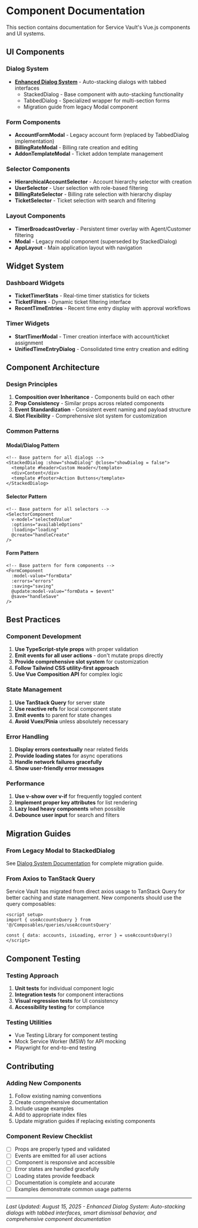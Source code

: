 # Component Documentation

This section contains documentation for Service Vault's Vue.js components and UI systems.

## UI Components

### Dialog System
- **[Enhanced Dialog System](dialog-system.md)** - Auto-stacking dialogs with tabbed interfaces
  - StackedDialog - Base component with auto-stacking functionality
  - TabbedDialog - Specialized wrapper for multi-section forms
  - Migration guide from legacy Modal component

### Form Components
- **AccountFormModal** - Legacy account form (replaced by TabbedDialog implementation)
- **BillingRateModal** - Billing rate creation and editing
- **AddonTemplateModal** - Ticket addon template management

### Selector Components
- **HierarchicalAccountSelector** - Account hierarchy selector with creation
- **UserSelector** - User selection with role-based filtering
- **BillingRateSelector** - Billing rate selection with hierarchy display
- **TicketSelector** - Ticket selection with search and filtering

### Layout Components
- **TimerBroadcastOverlay** - Persistent timer overlay with Agent/Customer filtering
- **Modal** - Legacy modal component (superseded by StackedDialog)
- **AppLayout** - Main application layout with navigation

## Widget System

### Dashboard Widgets
- **TicketTimerStats** - Real-time timer statistics for tickets
- **TicketFilters** - Dynamic ticket filtering interface
- **RecentTimeEntries** - Recent time entry display with approval workflows

### Timer Widgets
- **StartTimerModal** - Timer creation interface with account/ticket assignment
- **UnifiedTimeEntryDialog** - Consolidated time entry creation and editing

## Component Architecture

### Design Principles
1. **Composition over Inheritance** - Components build on each other
2. **Prop Consistency** - Similar props across related components
3. **Event Standardization** - Consistent event naming and payload structure
4. **Slot Flexibility** - Comprehensive slot system for customization

### Common Patterns

#### Modal/Dialog Pattern
```vue
<!-- Base pattern for all dialogs -->
<StackedDialog :show="showDialog" @close="showDialog = false">
  <template #header>Custom Header</template>
  <div>Content</div>
  <template #footer>Action Buttons</template>
</StackedDialog>
```

#### Selector Pattern
```vue
<!-- Base pattern for all selectors -->
<SelectorComponent
  v-model="selectedValue"
  :options="availableOptions"
  :loading="loading"
  @create="handleCreate"
/>
```

#### Form Pattern
```vue
<!-- Base pattern for form components -->
<FormComponent
  :model-value="formData"
  :errors="errors"
  :saving="saving"
  @update:model-value="formData = $event"
  @save="handleSave"
/>
```

## Best Practices

### Component Development
1. **Use TypeScript-style props** with proper validation
2. **Emit events for all user actions** - don't mutate props directly
3. **Provide comprehensive slot system** for customization
4. **Follow Tailwind CSS utility-first approach**
5. **Use Vue Composition API** for complex logic

### State Management
1. **Use TanStack Query** for server state
2. **Use reactive refs** for local component state
3. **Emit events** to parent for state changes
4. **Avoid Vuex/Pinia** unless absolutely necessary

### Error Handling
1. **Display errors contextually** near related fields
2. **Provide loading states** for async operations
3. **Handle network failures gracefully**
4. **Show user-friendly error messages**

### Performance
1. **Use v-show over v-if** for frequently toggled content
2. **Implement proper key attributes** for list rendering
3. **Lazy load heavy components** when possible
4. **Debounce user input** for search and filters

## Migration Guides

### From Legacy Modal to StackedDialog
See [Dialog System Documentation](dialog-system.md#migration-from-legacy-modal) for complete migration guide.

### From Axios to TanStack Query
Service Vault has migrated from direct axios usage to TanStack Query for better caching and state management. New components should use the query composables:

```vue
<script setup>
import { useAccountsQuery } from '@/Composables/queries/useAccountsQuery'

const { data: accounts, isLoading, error } = useAccountsQuery()
</script>
```

## Component Testing

### Testing Approach
1. **Unit tests** for individual component logic
2. **Integration tests** for component interactions
3. **Visual regression tests** for UI consistency
4. **Accessibility testing** for compliance

### Testing Utilities
- Vue Testing Library for component testing
- Mock Service Worker (MSW) for API mocking
- Playwright for end-to-end testing

## Contributing

### Adding New Components
1. Follow existing naming conventions
2. Create comprehensive documentation
3. Include usage examples
4. Add to appropriate index files
5. Update migration guides if replacing existing components

### Component Review Checklist
- [ ] Props are properly typed and validated
- [ ] Events are emitted for all user actions
- [ ] Component is responsive and accessible
- [ ] Error states are handled gracefully
- [ ] Loading states provide feedback
- [ ] Documentation is complete and accurate
- [ ] Examples demonstrate common usage patterns

---

*Last Updated: August 15, 2025 - Enhanced Dialog System: Auto-stacking dialogs with tabbed interfaces, smart dismissal behavior, and comprehensive component documentation*